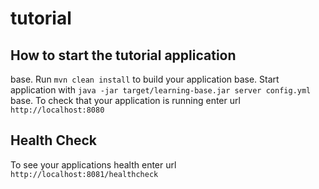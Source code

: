 # tutorial

How to start the tutorial application
---

base. Run `mvn clean install` to build your application
base. Start application with `java -jar target/learning-base.jar server config.yml`
base. To check that your application is running enter url `http://localhost:8080`

Health Check
---

To see your applications health enter url `http://localhost:8081/healthcheck`
